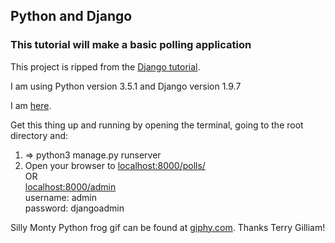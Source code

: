 ## Python and Django  
### This tutorial will make a basic polling application  

This project is ripped from the [Django tutorial](https://docs.djangoproject.com/en/1.9/intro/tutorial01/).

I am using Python version 3.5.1 and Django version 1.9.7

I am [here](https://docs.djangoproject.com/en/1.9/intro/tutorial07/#adding-related-objects).

Get this thing up and running by opening the terminal, going to the root directory and:

1.  =>  python3 manage.py runserver  
2.  Open your browser to [localhost:8000/polls/](http://127.0.0.1:8000/polls/)  
OR  
[localhost:8000/admin](http://127.0.0.1:8000/admin/)  
username: admin  
password: djangoadmin  

Silly Monty Python frog gif can be found at [giphy.com](https://giphy.com/gifs/explain-python-gilliam-hPkgDK7VX6Pp6). Thanks Terry Gilliam!
